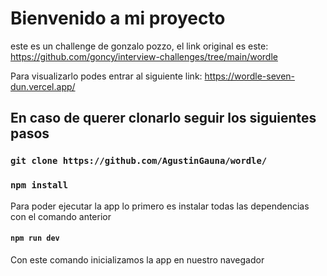 # Bienvenido a mi proyecto 
este es un challenge de gonzalo pozzo, el link original es este: https://github.com/goncy/interview-challenges/tree/main/wordle

Para visualizarlo podes entrar al siguiente link:
https://wordle-seven-dun.vercel.app/

## En caso de querer clonarlo seguir los siguientes pasos
### `git clone https://github.com/AgustinGauna/wordle/`
###  `npm install`

Para poder ejecutar la app lo primero es instalar todas las dependencias con el comando anterior

#### `npm run dev`

Con este comando inicializamos la app en nuestro navegador
